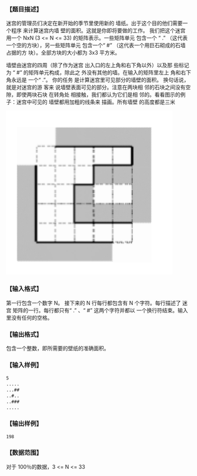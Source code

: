 ### 【题目描述】

迷宫的管理员们决定在新开始的季节里使用新的
墙纸。出于这个目的他们需要一个程序 来计算迷宫内墙
壁的面积。这就是你即将要做的工作。 我们把这个迷宫
用一个 NxN (3 <= N <= 33) 的矩阵表示。一些矩阵单元
包含一个 “ .” （这代表一个空的方块），另一些矩阵单元
包含一个“ #” （这代表一个用巨石砌成的石墙 占据的方
块）。全部方块的大小都为 3x3 平方米。

墙壁由迷宫的四周（除了作为迷宫
出入口的左上角和右下角以外）以及那
些标记为 “ #” 的矩阵单元构成，除此之
外没有其他的墙。在输入的矩阵里左上
角和右下角永远是 一个“ .”。 你的任务
是计算迷宫里可见部分的墙壁的面积。
 换句话说，就是对迷宫的游 客来
说墙壁表面可见的部分。注意在两块相
邻的石块之间没有空隙，即使两块石块
在转角处 相接触，我们都认为它们是相
邻的。看看图示的例子：迷宫中可见的
墙壁都用加粗的线条来 描画。所有墙壁
的高度都是三米

![](https://raw.githubusercontent.com/rainboyOJ/contest_problem/master/problems/1011/images/maze.png)

### 【输入格式】 

第一行包含一个数字 N。
接下来的 N 行每行都包含有 N 个字符。每行描述了
迷宫 矩阵的一行。每行都只有“ .” 、“ #” 这两个字符并都以
一个换行符结束。输入里没有任何的空格。 

### 【输出格式】

包含一个整数，即所需要的壁纸的准确面积。

### 【输入样例】
```plaintext
5
..... 
...## 
..#.. 
..###
..... 
```
### 【输出样例】 

```plaintext
198
```

### 【数据范围】

对于 100％的数据，3 <= N <= 33
